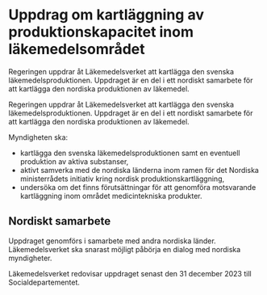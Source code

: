 # Uppdrag om kartläggning av produktionskapacitet inom läkemedelsområdet

Regeringen uppdrar åt Läkemedelsverket att kartlägga den svenska läkemedelsproduktionen. Uppdraget är en del i ett nordiskt samarbete för att kartlägga den nordiska produktionen av läkemedel.

Regeringen uppdrar åt Läkemedelsverket att kartlägga den svenska läkemedelsproduktionen. Uppdraget är en del i ett nordiskt samarbete för att kartlägga den nordiska produktionen av läkemedel.

Myndigheten ska:

* kartlägga den svenska läkemedelsproduktionen samt en eventuell produktion av aktiva substanser,
* aktivt samverka med de nordiska länderna inom ramen för det Nordiska ministerrådets initiativ kring nordisk produktionskartläggning,
* undersöka om det finns förutsättningar för att genomföra motsvarande kartläggning inom området medicintekniska produkter.

## Nordiskt samarbete

Uppdraget genomförs i samarbete med andra nordiska länder. Läkemedelsverket ska snarast möjligt påbörja en dialog med nordiska myndigheter.

Läkemedelsverket redovisar uppdraget senast den 31 december 2023 till Socialdepartementet.
